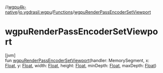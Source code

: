 //[wgpu4k-native](../../../index.md)/[io.ygdrasil.wgpu](../index.md)/[Functions](index.md)/[wgpuRenderPassEncoderSetViewport](wgpu-render-pass-encoder-set-viewport.md)

# wgpuRenderPassEncoderSetViewport

[jvm]\
fun [wgpuRenderPassEncoderSetViewport](wgpu-render-pass-encoder-set-viewport.md)(handler: MemorySegment, x: [Float](https://kotlinlang.org/api/core/kotlin-stdlib/kotlin/-float/index.html), y: [Float](https://kotlinlang.org/api/core/kotlin-stdlib/kotlin/-float/index.html), width: [Float](https://kotlinlang.org/api/core/kotlin-stdlib/kotlin/-float/index.html), height: [Float](https://kotlinlang.org/api/core/kotlin-stdlib/kotlin/-float/index.html), minDepth: [Float](https://kotlinlang.org/api/core/kotlin-stdlib/kotlin/-float/index.html), maxDepth: [Float](https://kotlinlang.org/api/core/kotlin-stdlib/kotlin/-float/index.html))